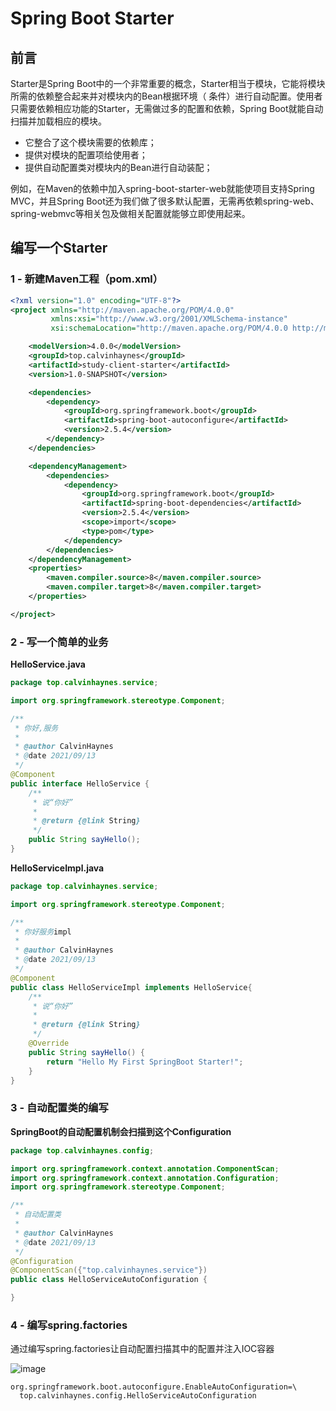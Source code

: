 # Spring Boot Starter

## 前言

Starter是Spring Boot中的一个非常重要的概念，Starter相当于模块，它能将模块所需的依赖整合起来并对模块内的Bean根据环境（ 条件）进行自动配置。使用者只需要依赖相应功能的Starter，无需做过多的配置和依赖，Spring Boot就能自动扫描并加载相应的模块。

- 它整合了这个模块需要的依赖库；
- 提供对模块的配置项给使用者；
- 提供自动配置类对模块内的Bean进行自动装配；

例如，在Maven的依赖中加入spring-boot-starter-web就能使项目支持Spring MVC，并且Spring Boot还为我们做了很多默认配置，无需再依赖spring-web、spring-webmvc等相关包及做相关配置就能够立即使用起来。

## 编写一个Starter

### 1 - 新建Maven工程（pom.xml）

```xml
<?xml version="1.0" encoding="UTF-8"?>
<project xmlns="http://maven.apache.org/POM/4.0.0"
         xmlns:xsi="http://www.w3.org/2001/XMLSchema-instance"
         xsi:schemaLocation="http://maven.apache.org/POM/4.0.0 http://maven.apache.org/xsd/maven-4.0.0.xsd">

    <modelVersion>4.0.0</modelVersion>
    <groupId>top.calvinhaynes</groupId>
    <artifactId>study-client-starter</artifactId>
    <version>1.0-SNAPSHOT</version>

    <dependencies>
        <dependency>
            <groupId>org.springframework.boot</groupId>
            <artifactId>spring-boot-autoconfigure</artifactId>
            <version>2.5.4</version>
        </dependency>
    </dependencies>

    <dependencyManagement>
        <dependencies>
            <dependency>
                <groupId>org.springframework.boot</groupId>
                <artifactId>spring-boot-dependencies</artifactId>
                <version>2.5.4</version>
                <scope>import</scope>
                <type>pom</type>
            </dependency>
        </dependencies>
    </dependencyManagement>
    <properties>
        <maven.compiler.source>8</maven.compiler.source>
        <maven.compiler.target>8</maven.compiler.target>
    </properties>

</project>
```

### 2 - 写一个简单的业务

**HelloService.java**

```java
package top.calvinhaynes.service;

import org.springframework.stereotype.Component;

/**
 * 你好,服务
 *
 * @author CalvinHaynes
 * @date 2021/09/13
 */
@Component
public interface HelloService {
    /**
     * 说“你好”
     *
     * @return {@link String}
     */
    public String sayHello();
}
```

**HelloServiceImpl.java**

```java
package top.calvinhaynes.service;

import org.springframework.stereotype.Component;

/**
 * 你好服务impl
 *
 * @author CalvinHaynes
 * @date 2021/09/13
 */
@Component
public class HelloServiceImpl implements HelloService{
    /**
     * 说“你好”
     *
     * @return {@link String}
     */
    @Override
    public String sayHello() {
        return "Hello My First SpringBoot Starter!";
    }
}
```

### 3 - 自动配置类的编写

**SpringBoot的自动配置机制会扫描到这个Configuration**

```java
package top.calvinhaynes.config;

import org.springframework.context.annotation.ComponentScan;
import org.springframework.context.annotation.Configuration;
import org.springframework.stereotype.Component;

/**
 * 自动配置类
 *
 * @author CalvinHaynes
 * @date 2021/09/13
 */
@Configuration
@ComponentScan({"top.calvinhaynes.service"})
public class HelloServiceAutoConfiguration {

}
```

### 4 - 编写spring.factories

通过编写spring.factories让自动配置扫描其中的配置并注入IOC容器

![image](https://cdn.jsdelivr.net/gh/CalvinHaynes/ImageHub@main/BlogImage/image.5yah24ouy8c0.png)

```properties
org.springframework.boot.autoconfigure.EnableAutoConfiguration=\
  top.calvinhaynes.config.HelloServiceAutoConfiguration
```

